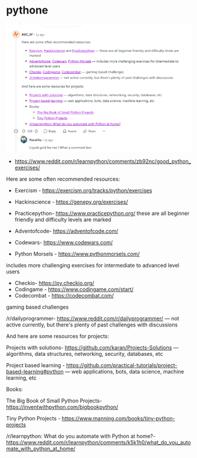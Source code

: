 # pythone

![reddit.png](reddit.png)
- https://www.reddit.com/r/learnpython/comments/zb92nc/good_python_exercises/

Here are some often recommended resources:

- Exercism - https://exercism.org/tracks/python/exercises
- Hackinscience - https://genepy.org/exercises/
- Practicepython- https://www.practicepython.org/
these are all beginner friendly and difficulty levels are marked


- Adventofcode- https://adventofcode.com/
- Codewars- https://www.codewars.com/
- Python Morsels - https://www.pythonmorsels.com/

includes more challenging exercises for intermediate to advanced level users

- Checkio- https://py.checkio.org/
- Codingame - https://www.codingame.com/start/
- Codecombat - https://codecombat.com/

gaming based challenges

/r/dailyprogrammer- https://www.reddit.com/r/dailyprogrammer/
— not active currently, but there's plenty of past challenges with discussions

And here are some resources for projects:

Projects with solutions- https://github.com/karan/Projects-Solutions
— algorithms, data structures, networking, security, databases, etc

Project based learning - https://github.com/practical-tutorials/project-based-learning#python
— web applications, bots, data science, machine learning, etc

Books:

The Big Book of Small Python Projects- https://inventwithpython.com/bigbookpython/

Tiny Python Projects - https://www.manning.com/books/tiny-python-projects

/r/learnpython: What do you automate with Python at home?- https://www.reddit.com/r/learnpython/comments/k5k1h0/what_do_you_automate_with_python_at_home/
